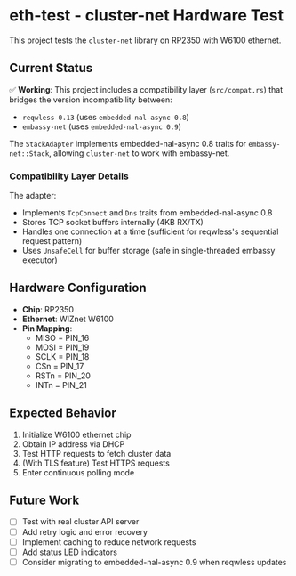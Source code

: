 # eth-test - cluster-net Hardware Test

This project tests the `cluster-net` library on RP2350 with W6100 ethernet.

## Current Status

✅ **Working**: This project includes a compatibility layer (`src/compat.rs`) that bridges the version incompatibility between:
- `reqwless 0.13` (uses `embedded-nal-async 0.8`)
- `embassy-net` (uses `embedded-nal-async 0.9`)

The `StackAdapter` implements embedded-nal-async 0.8 traits for `embassy-net::Stack`, allowing `cluster-net` to work with embassy-net.

### Compatibility Layer Details

The adapter:
- Implements `TcpConnect` and `Dns` traits from embedded-nal-async 0.8
- Stores TCP socket buffers internally (4KB RX/TX)
- Handles one connection at a time (sufficient for reqwless's sequential request pattern)
- Uses `UnsafeCell` for buffer storage (safe in single-threaded embassy executor)

## Hardware Configuration

- **Chip**: RP2350
- **Ethernet**: WIZnet W6100
- **Pin Mapping**:
  - MISO = PIN_16
  - MOSI = PIN_19
  - SCLK = PIN_18
  - CSn = PIN_17
  - RSTn = PIN_20
  - INTn = PIN_21

## Expected Behavior

1. Initialize W6100 ethernet chip
2. Obtain IP address via DHCP
3. Test HTTP requests to fetch cluster data
4. (With TLS feature) Test HTTPS requests
5. Enter continuous polling mode

## Future Work

- [ ] Test with real cluster API server
- [ ] Add retry logic and error recovery
- [ ] Implement caching to reduce network requests
- [ ] Add status LED indicators
- [ ] Consider migrating to embedded-nal-async 0.9 when reqwless updates
